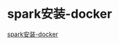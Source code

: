# spark安装-docker
[spark安装-docker](https://docs.qq.com/doc/DT2x3T1doV0txRHRz?&u=db0de063fa4f425492bd0435f8ea946b)
